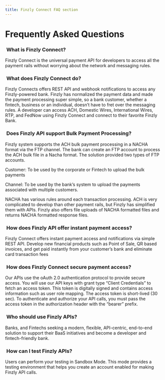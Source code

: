 ```yaml
---
title: Finzly Connect FAQ section 
---
```


# **Frequently Asked Questions**
### &nbsp;**What is Finzly Connect?**

Finzly Connect is the universal payment API for developers to access all the payment rails without worrying about the network and messaging rules.

### &nbsp;**What does Finzly Connect do?**

Finzly Connects offers REST API and webhook notifications to access any Finzly-powered bank. Finzly has normalized the payment data and made the payment processing super simple, so a bank customer, whether a fintech, business or an individual, doesn’t have to fret over the messaging rules. A developer can access ACH, Domestic Wires, International Wires, RTP, and FedNow using Finzly Connect and connect to their favorite Finzly Bank.

###  &nbsp;**Does Finzly API support Bulk Payment Processing?**

Finzly system supports the ACH bulk payment processing in a NACHA format via the FTP channel. The bank can create an FTP account to process the ACH bulk file in a Nacha format. The solution provided two types of FTP accounts. 

Customer: To be used by the corporate or Fintech to upload the bulk payments 

Channel: To be used by the bank’s system to upload the payments associated with multiple customers. 

NACHA has various rules around each transaction processing. ACH is very complicated to develop than other payment rails, but Finzly has simplified them with APIs. Finzly also offers file uploads of NACHA formatted files and returns NACHA formatted response files.

### &nbsp;**How does Finzly API offer instant payment access?**

Finzly Connect offers instant payment access and notifications via simple REST API. Develop new financial products such as Point of Sale, QR based invoices, and get paid instantly from your customer’s bank and eliminate card transaction fees

### &nbsp;**How does Finzly Connect secure payment access?**

Our APIs use the oAuth 2.0 authentication protocol to provide secure access. You will use our API keys with grant type “Client Credentials” to fetch an access token. This token is digitally signed and contains access information such as user role mapping. The access token is short-lived (30 sec). To authenticate and authorize your API calls, you must pass the access token in the authorization header with the “bearer” prefix.

### &nbsp;**Who should use Finzly APIs?**

Banks, and Fintechs seeking a modern, flexible, API-centric, end-to-end solution to support their BaaS initiatives and become a developer and fintech-friendly bank. 

### &nbsp;**How can I test Finzly APIs?**

Users can perform your testing in Sandbox Mode. This mode provides a testing environment that helps you create an account enabled for making Finzly API calls.
